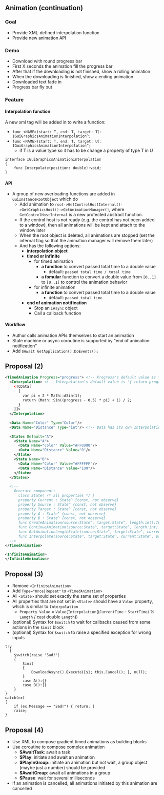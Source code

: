 ## Animation (continuation)

### Goal
- Provide XML-defined interpolation function
- Provide new animation API

### Demo
- Download with round progress bar
- First X seconds the animation fill the progress bar
- After that if the downloading is not finished, show a rolling animation
- When the downloading is finished, show a ending animation
- Downloaded text fade in
- Progress bar fly out

### Feature

#### Interpolation function
A new xml tag will be added in <instance> to write a function:
- `func <NAME>(start: T, end: T, target: T): IGuiGraphicsAnimationInterpolation^;`
- `func <NAME>(start: T, end: T, target: U): IGuiGraphicsAnimationInterpolation^;`
  - if T is a value type so it has to be change a property of type T in U

```
interface IGuiGraphicsAnimationInterpolation
{
    func Interpolate(position: double):void;
}
```

#### API
- A group of new overloading functions are added in `GuiInstanceRootObject` which do
  - Add animation to `root->GetControlHostInternal()->GetGraphicsHost()->GetAnimationManager()`, where `GetControlHostInternal` is a new protected abstract function.
  - If the control host is not ready (e.g. the control has not been added to a window), then all animations will be kept and attach to the window later
  - When the root object is deleted, all animations are stopped (set the internal flag so that the animation manager will remove them later)
  - And has the following options:
    - **interpolation object**
    - **timed or infinite**
      - for timed animation
        - **a function** to convert passed total time to a double value
          - default: `passed total time / total time`
        - **a fomular** function to convert a double value from `[0..1]` to `[0..1]` to control the animation behavior
      - for infinite animation
        - **a function** to convert passed total time to a double value
          - default: `passed total time`
    - **end of animation notification**
      - Stop an `IAsync` object
      - Call a callback function

#### Workflow
- Author calls animation APIs themselves to start an animation
- State machine or async coroutine is supported by "end of animation notification"
- Add `$Await GetApplication().DoEvents();`

## Proposal (2)
```xml
<TimedAnimation Progress="progress"> <!-- Progress's default value is "progress" -->
  <Interpolation> <!-- Interpolation's default value is "{ return progress; }" -->
    <!CData[
      {
        var pi = 2 * Math::ASin(1);
        return (Math::Sin((progress - 0.5) * pi) + 1) / 2;
      }
    ]]>
  </Interpolation>
  
  <Data Name="Color" Type="Color"/>
  <Data Name="Distance" Type="int"/> <!-- Data has its own Interpolation child element -->
  
  <States Default="A">
    <State Name="A">
      <Data Name="Color" Value="#FF0000"/>
      <Data Name="Distance" Value="0"/>
    </State>
    <State Name="B">
      <Data Name="Color" Value="#FFFFFF"/>
      <Data Name="Distance" Value="100"/>
    </State>
  </States>
  
  <!--
    Generate component:
      class State{ /* all properties */ }
      property Current : State^ {const, not observe}
      property Source : State^ {const, not observe}
      property Target : State^ {const, not observe}
      property A : State^ {const, not observe}
      property B : State^ {const, not observe}
      func CreateAnimation(source:State^, target:State^, length:int):IGuiGraphicsAnimation^;
      func ContinueAnimation(source:State^, target:State^, length:int):IGuiGraphicsAnimation^;
      func GetAnimationLengthScale(source:State^, target:State^, current:State^):double;
      func Interpolate(source:State^, target:State^, current:State^, progress:double):void;
  -->
</TimedAnimation>

<InfiniteAnimation>
</InfiniteAnimation>
```

## Proposal (3)

- Remove `<InfiniteAnimation>`
- Add `Type="Once|Repeat"` to `<TimedAnimation>`
- All `<State>` should set exactly the same set of properties
- All properties that are not set in `<State>` should have a `Value` property, which is similar to `Interpolation`
  - `Property Value` = `Value`(`Interpolation`((`CurrentTime` - `StartTime`) % `Length` / cast double `Length`))
- (optional) Syntax for `$switch` to wait for callbacks caused from some actions in the `$init` block
- (optional) Syntax for `$switch` to raise a specified exception for wrong inputs

```
try
  {
    $switch(raise "Sad!")
    {
        $init
        {
            DownloadAsync().Execute([$1; this.Cancel(); ], null);
        }
        case A():{}
        case B():{}
    }
}
catch(ex)
{
    if (ex.Message == "Sad!") { return; }
    raise;
}
```

## Proposal (4)

- Use XML to compose gradient timed animations as building blocks
- Use coroutine to compose complex animation
  - **$AwaitTask**: await a task
  - **$Play**: initiate and await an animation
  - **$PlayInGroup**: initiate an animation but not wait, a group object (maybe just a number) should be provided
  - **$AwaitGroup**: await all animations in a group
  - **$Pause**: wait for several milliseconds
- If an animation is cancelled, all animations initiated by this animation are cancelled
